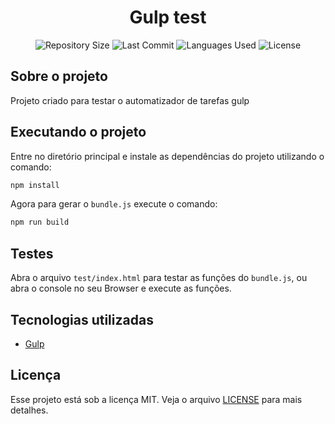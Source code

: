 <h1 align="center">Gulp test</h1>

<p align="center">
  <img src="https://img.shields.io/github/repo-size/guilhermesantoss/gulp-test?style=for-the-badge&color=darkblue" alt="Repository Size" />
  <img src="https://img.shields.io/github/last-commit/guilhermesantoss/gulp-test?style=for-the-badge&color=darkblue" alt="Last Commit" />
  <img src="https://img.shields.io/github/languages/count/guilhermesantoss/gulp-test?style=for-the-badge&color=darkblue" alt="Languages Used" />
  <img src="https://img.shields.io/github/license/guilhermesantoss/gulp-test?style=for-the-badge&color=darkblue" alt="License" />
</p>


## Sobre o projeto

Projeto criado para testar o automatizador de tarefas gulp

## Executando o projeto

Entre no diretório principal e instale as dependências do projeto utilizando o comando:
```bash
npm install
```

Agora para gerar o <code>bundle.js</code> execute o comando:
```bash
npm run build
```

## Testes
Abra o arquivo <code>test/index.html</code> para testar as funções do <code>bundle.js</code>, ou abra o console no seu Browser e execute as funções.

## Tecnologias utilizadas

* [Gulp](https://gulpjs.com/)

## Licença

Esse projeto está sob a licença MIT. Veja o arquivo [LICENSE](LICENSE) para mais detalhes.
